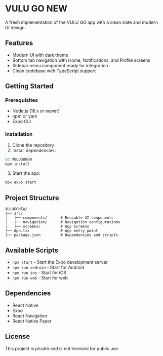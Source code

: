 # VULU GO NEW

A fresh implementation of the VULU GO app with a clean slate and modern UI design.

## Features

- Modern UI with dark theme
- Bottom tab navigation with Home, Notifications, and Profile screens
- Sidebar menu component ready for integration
- Clean codebase with TypeScript support

## Getting Started

### Prerequisites

- Node.js (16.x or newer)
- npm or yarn
- Expo CLI

### Installation

1. Clone the repository
2. Install dependencies:

```bash
cd VULUGONEW
npm install
```

3. Start the app:

```bash
npx expo start
```

## Project Structure

```
VULUGONEW/
├── src/
│   ├── components/      # Reusable UI components
│   ├── navigation/      # Navigation configurations
│   ├── screens/         # App screens
├── App.tsx              # App entry point
├── package.json         # Dependencies and scripts
```

## Available Scripts

- `npm start` - Start the Expo development server
- `npm run android` - Start for Android
- `npm run ios` - Start for iOS
- `npm run web` - Start for web

## Dependencies

- React Native
- Expo
- React Navigation
- React Native Paper

## License

This project is private and is not licensed for public use.

